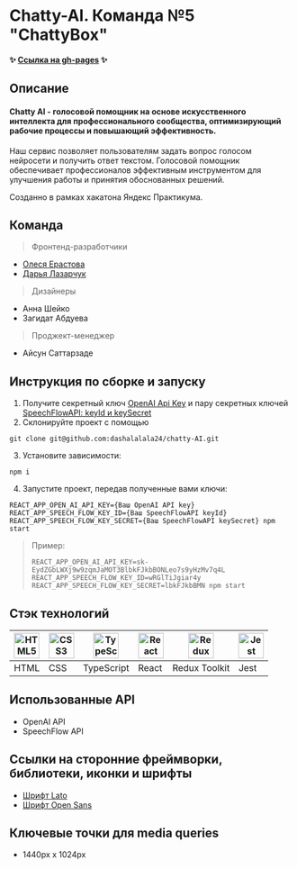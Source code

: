 # Сhatty-AI. Команда №5 "ChattyBox"

**✨ [Ссылка на gh-pages](https://dashalalala24.github.io/chatty-AI) ✨**



## Описание

#### Chatty AI - голосовой помощник на основе искусственного интеллекта для профессионального сообщества, оптимизирующий рабочие процессы и повышающий эффективность.

Наш сервис позволяет пользователям задать вопрос голосом нейросети и получить ответ текстом. Голосовой помощник обеспечивает профессионалов эффективным инструментом для улучшения работы и принятия обоснованных решений.

Созданно в рамках хакатона Яндекс Практикума.


## Команда

 > Фронтенд-разработчики
* [Олеся Ерастова](https://github.com/olesia1205) 
* [Дарья Лазарчук](https://github.com/dashalalala24) 


 > Дизайнеры  
* Анна Шейко    
* Загидат Абдуева 


 > Проджект-менеджер   
* Айсун Саттарзаде 

## Инструкция по сборке и запуску

1. Получите секретный ключ [OpenAI Api Key](https://platform.openai.com/account/api-keys) и пару секретных ключей [SpeechFlowAPI: keyId и keySecret](https://console.speechflow.io/ru/home)
2. Склонируйте проект с помощью
```shell
git clone git@github.com:dashalalala24/chatty-AI.git
```
3. Установите зависимости:
```shell
npm i
```
4. Запустите проект, передав полученные вами ключи:

        
````shell
REACT_APP_OPEN_AI_API_KEY={Ваш OpenAI API key} REACT_APP_SPEECH_FLOW_KEY_ID={Ваш SpeechFlowAPI keyId} REACT_APP_SPEECH_FLOW_KEY_SECRET={Ваш SpeechFlowAPI keySecret} npm start
````
 


 > Пример:
> ````shell
> REACT_APP_OPEN_AI_API_KEY=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 REACT_APP_SPEECH_FLOW_KEY_ID=wRGlTiJgiar4y REACT_APP_SPEECH_FLOW_KEY_SECRET=lbkFJkbBMN npm start
> ````

## Стэк технологий

<a href="https://html.spec.whatwg.org/multipage/" target="_blank" rel="noreferrer"><img width="45" height="45" alt="HTML5" src="https://cdn.jsdelivr.net/gh/devicons/devicon/icons/html5/html5-plain.svg" /></a> | <a href="https://www.w3schools.com/css/" target="_blank" rel="noreferrer"><img width="45" height="45" alt="CSS3" src="https://cdn.jsdelivr.net/gh/devicons/devicon/icons/css3/css3-plain.svg" /></a> | <a href="https://www.typescriptlang.org/" target="_blank" rel="noreferrer"><img width="45" height="45" alt="TypeScript" src="https://cdn.jsdelivr.net/gh/devicons/devicon/icons/typescript/typescript-plain.svg" /></a> | <a href="https://react.dev/" target="_blank" rel="noreferrer"><img width="45" height="45" alt="React" src="https://cdn.jsdelivr.net/gh/devicons/devicon/icons/react/react-original.svg" /></a> | <a href="https://redux-toolkit.js.org/" target="_blank" rel="noreferrer"><img width="45" height="45" alt="Redux Toolkit" src="https://cdn.jsdelivr.net/gh/devicons/devicon/icons/redux/redux-original.svg" /></a> | <a href="https://jestjs.io/" target="_blank" rel="noreferrer"><img width="45" height="45" alt="Jest" src="https://cdn.jsdelivr.net/gh/devicons/devicon/icons/jest/jest-plain.svg" /></a>
| --- | --- | --- | --- | --- | --- |
| HTML | CSS | TypeScript | React | Redux Toolkit | Jest |

## Использованные API
* OpenAI API
* SpeechFlow API


## Ссылки на сторонние фреймворки, библиотеки, иконки и шрифты

* [Шрифт Lato](https://fonts.google.com/specimen/Lato)
* [Шрифт Open Sans](https://fonts.google.com/specimen/Open+Sans?query=open+sans)

## Ключевые точки для media queries

* 1440px x 1024px
